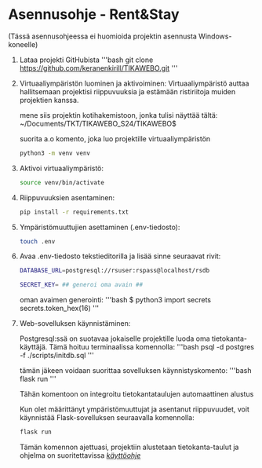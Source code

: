 # Asennusohje - Rent&Stay

(Tässä asennusohjeessa ei huomioida projektin asennusta Windows-koneelle)

1. Lataa projekti GitHubista
   '''bash
   git clone https://github.com/keranenkirill/TIKAWEBO.git
   '''

2. Virtuaaliympäristön luominen ja aktivoiminen:
   Virtuaaliympäristö auttaa hallitsemaan projektisi riippuvuuksia ja estämään ristiriitoja muiden projektien kanssa.

   mene siis projektin kotihakemistoon, jonka tulisi näyttää tältä: ~/Documents/TKT/TIKAWEBO_S24/TIKAWEBO$

   suorita a.o komento, joka luo projektille virtuaaliympäristön

   ```bash
   python3 -m venv venv
   ```

3. Aktivoi virtuaaliympäristö:

   ```bash
   source venv/bin/activate
   ```

4. Riippuvuuksien asentaminen:

   ```bash
   pip install -r requirements.txt
   ```

5. Ympäristömuuttujien asettaminen (.env-tiedosto):

   ```bash
   touch .env
   ```

6. Avaa .env-tiedosto tekstieditorilla ja lisää sinne seuraavat rivit:

   ```bash
   DATABASE_URL=postgresql://rsuser:rspass@localhost/rsdb

   SECRET_KEY= ## generoi oma avain ##
   ```

   oman avaimen generointi:
   '''bash
   $ python3
   import secrets
   secrets.token_hex(16)
   '''

7. Web-sovelluksen käynnistäminen:

   Postgresql:ssä on suotavaa jokaiselle projektille luoda oma tietokanta-käyttäjä.
   Tämä hoituu terminaalissa komennolla:
   '''bash
   psql -d postgres -f ./scripts/initdb.sql
   '''

   tämän jäkeen voidaan suorittaa sovelluksen käynnistyskomento:
   '''bash
   flask run
   '''

   Tähän komentoon on integroitu tietokantataulujen automaattinen alustus

   Kun olet määrittänyt ympäristömuuttujat ja asentanut riippuvuudet, voit käynnistää Flask-sovelluksen seuraavalla komennolla:

   ```bash
   flask run
   ```

   Tämän komennon ajettuasi, projektiin alustetaan tietokanta-taulut ja ohjelma on suoritettavissa
   [_käyttöohje_](DOKUMENTAATIO/asennusohje.md)
